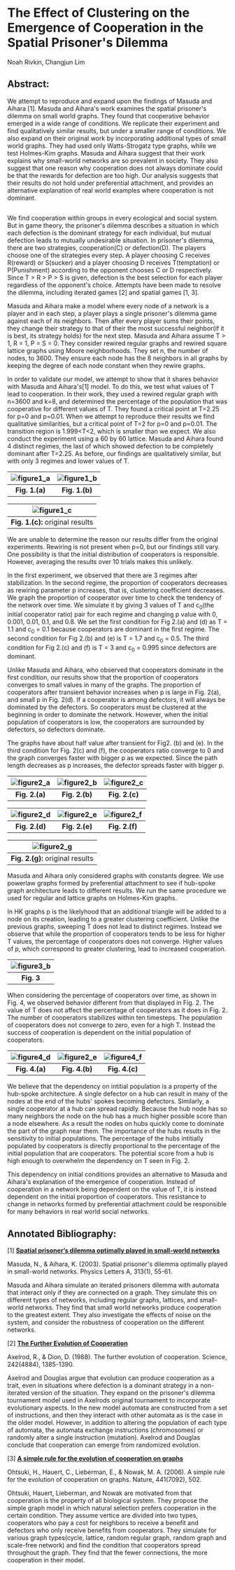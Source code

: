 # The Effect of Clustering on the Emergence of Cooperation in the Spatial Prisoner's Dilemma

Noah Rivkin, Changjun Lim

## Abstract:

We attempt to reproduce and expand upon the findings of Masuda and Aihara [1]. Masuda and Aihara's work examines the spatial prisoner's dilemma on small world graphs. They found that cooperative behavior emerged in a wide range of conditions. We replicate their experiment and find qualitatively similar results, but under a smaller range of conditions. We also expand on their original work by incorporating additional types of small world graphs. They had used only Watts-Strogatz type graphs, while we test Holmes-Kim graphs. Masuda and Aihara suggest that their work explains why small-world networks are so prevalent in society. They also suggest that one reason why cooperation does not always dominate could be that the rewards for defection are too high. Our analysis suggests that their results do not hold under preferential attachment, and provides an alternative explanation of real world examples where cooperation is not dominant.


## 

We find cooperation within groups in every ecological and social system. But in game theory, the prisoner's dilemma describes a situation in which each defection is the dominant strategy for each individual, but mutual defection leads to mutually undesirable situation. In prisoner's dilemma, there are two strategies, cooperation(C) or defection(D). The players choose one of the strategies every step. A player choosing C receives R(reward) or S(sucker) and a player choosing D receives T(temptation) or P(Punishment) according to the opponent chooses C or D respectively. Since T > R > P > S is given, defection is the best selection for each player regardless of the opponent's choice. Attempts have been made to resolve the dilemma, including iterated games [2] and spatial games [1, 3].

Masuda and Aihara make a model where every node of a network is a player and in each step, a player plays a single prisoner's dilemma game against each of its neighbors. Then after every player sums their points, they change their strategy to that of their the most successful neighbor(if it is best, its strategy holds) for the next step. Masuda and Aihara assume T > 1, R = 1, P = S = 0. They consider rewired regular graphs and rewired square lattice graphs using Moore neighborhoods. They set n, the number of nodes, to 3600. They ensure each node has the 8 neighbors in all graphs by keeping the degree of each node constant when they rewire graphs. 





In order to validate our model, we attempt to show that it shares behavior with Masuda and Aihara's[1] model. To do this, we test what values of T lead to cooperation. In their work, they used a rewired regular graph with n=3600 and k=8, and determined the percentage of the population that was cooperative for different values of T. They found a critical point at T=2.25 for p=0 and p=0.01. When we attempt to reproduce their results we find qualitative similarities, but a critical point of T=2 for p=0 and p=0.01. The transition region is 1.999<T<2, which is smaller than we expect. We also conduct the experiment using a 60 by 60 lattice. Masuda and Aihara found 4 distinct regimes, the last of which showed defection to be completely dominant after T=2.25. As before, our findings are qualitatively similar, but with only 3 regimes and lower values of T. 

| ![figure1_a](images/fig1_a.png "Fig. 1.(a)") | ![figure1_b](images/LatticeFig1b.png "Fig. 1.(b)") | 
|:----------:|:----------:|
| **Fig. 1.(a)** | **Fig. 1.(b)**|

| ![figure1_c](images/SpatialPD_Fig1.gif "Fig. 1.(c)") |
|:----------:|
|**Fig. 1.(c):** original results|


We are unable to determine the reason our results differ from the original experiments. Rewiring is not present when p=0, but our findings still vary. One possibility is that the initial distribution of cooperators is responsible. However, averaging the results over 10 trials makes this unlikely.




 
In the first experiment, we observed that there are 3 regimes after stabilization. In the second regime, the proportion of cooperators decreases as rewiring parameter p increases, that is, clustering coefficient decreases. We graph the proportion of cooperator over time to check the tendency of the network over time. We simulate it by giving 3 values of T and c<sub>0</sub>(the initial cooperator ratio) pair for each regime and changing p value with 0, 0.001, 0.01, 0.1, and 0.8. We set the first condition for Fig 2.(a) and (d) as T = 1.1 and c<sub>0</sub> = 0.1 because cooperators are dominant in the first regime. The second condition for Fig 2.(b) and (e) is T = 1.7 and c<sub>0</sub> = 0.5. The third condition for Fig 2.(c) and (f) is T = 3 and c<sub>0</sub> = 0.995 since defectors are dominant.
 
Unlike Masuda and Aihara, who observed that cooperators dominate in the first condition, our results show that the proportion of cooperators converges to small values in many of the graphs. The proportion of cooperators after transient behavior increases when p is large in Fig. 2(a), and small p in Fig. 2(d). If a cooperator is among defectors, it will always be dominated by the defectors. So cooperators must be clustered at the beginning in order to dominate the network. However, when the initial population of cooperators is low, the cooperators are surrounded by defectors, so defectors dominate.

The graphs have about half value after transient for Fig2. (b) and (e). 
In the third condition for Fig. 2(c) and (f), the cooperators ratio converge to 0 and the graph converges faster with bigger p as we expected. Since the path length decreases as p increases, the defector spreads faster with bigger p.

| ![figure2_a](images/fig2_a.png "Fig. 2.(a)") | ![figure2_b](images/fig2_b.png "Fig. 2.(b)") | ![figure2_c](images/fig2_c.png "Fig. 2.(c)") |
|:----------:|:----------:|:----------:|
| **Fig. 2.(a)** | **Fig. 2.(b)** | **Fig. 2.(c)** |

| ![figure2_d](images/fig2_d.png "Fig. 2.(d)") | ![figure2_e](images/fig2_e.png "Fig. 2.(e)") | ![figure2_f](images/fig2_f.png "Fig. 2.(f)") |
|:----------:|:----------:|:----------:|
| **Fig. 2.(d)** | **Fig. 2.(e)** | **Fig. 2.(f)** |

| ![figure2_g](images/SpatialPD_Fig2.gif "Fig. 2.(g)") |
|:----------:|
| **Fig. 2.(g):** original results|


Masuda and Aihara only considered graphs with constants degree. We use powerlaw graphs formed by preferential attachment to see if hub-spoke graph architecture leads to different results. We run the same procedure we used for regular and lattice graphs on Holmes-Kim graphs.

In HK graphs p is the likelyhood that an additional triangle will be added to a node on its creation, leading to a greater clustering coefficient. Unlike the previous graphs, sweeping T does not lead to distinct regimes. Instead we observe that while the proportion of cooperators tends to be less for higher T values, the percentage of cooperators does not converge. Higher values of p, which correspond to greater clustering, lead to increased cooperation.



| ![figure3_b](images/fig3_b.png "Fig. 3.(b)") | 
|:----------:|
| **Fig. 3**|


When considering the percentage of cooperators over time, as shown in Fig. 4, we observed behavior different from that displayed in Fig. 2. The value of T does not affect the percentage of cooperators as it does in Fig. 2. The number of cooperators stabilizes within ten timesteps. The population of cooperators does not converge to zero, even for a high T. Instead the success of cooperation is dependent on the initial population of cooperators.


| ![figure4_d](images/fig4_d.png "Fig. 4.(d)") | ![figure2_e](images/fig4_e.png "Fig. 4.(e)") | ![figure4_f](images/fig4_f.png "Fig. 4.(f)") |
|:----------:|:----------:|:----------:|
| **Fig. 4.(a)** | **Fig. 4.(b)** | **Fig. 4.(c)** |


We believe that the dependency on intitial population is a property of the hub-spoke architecture. A single defector on a hub can result in many of the nodes at the end of the hubs' spokes becoming defectors. Similarly, a single cooperator at a hub can spread rapidly. Because the hub node has so many neighbors the node on the hub has a much higher possible score than a node elsewhere. As a result the nodes on hubs quickly come to dominate the part of the graph near them. The importance of the hubs results in the sensitivity to initial populations. The percentage of the hubs intitially populated by cooperators is directly proportional to the percentage of the initial population that are cooperators. The potential score from a hub is high enough to overwhelm the dependency on T seen in Fig. 2.


This dependency on initial conditions provides an alternative to Masuda and Aihara's explanation of the emergence of cooperation. Instead of cooperation in a network being dependent on the value of T, it is instead dependent on the initial proportion of cooperators. This resistance to change in networks formed by preferential attachment could be responsible for many behaviors in real world social networks.

## Annotated Bibliography:

[1] [**Spatial prisoner’s dilemma optimally played in small-world networks**](http://www.sciencedirect.com/science/article/pii/S0375960103006935#bBIB002)

Masuda, N., & Aihara, K. (2003). Spatial prisoner's dilemma optimally played in small-world networks. Physics Letters A, 313(1), 55-61.

Masuda and Aihara simulate an iterated prisoners dilemma with automata that interact only if they are connected on a graph. They simulate this on different types of networks, including regular graphs, lattices, and small-world networks. They find that small world networks produce cooperation to the greatest extent. They also investigate the effects of noise on the system, and consider the robustness of cooperation on the different networks.

[2] [**The Further Evolution of Cooperation**](http://www.jstor.org/stable/1702320)

Axelrod, R., & Dion, D. (1988). The further evolution of cooperation. Science, 242(4884), 1385-1390.

Axelrod and Douglas argue that evolution can produce cooperation as a trait, even in situations where defection is a dominant strategy in a non-iterated version of the situation. They expand on the prisoner's dilemma tournament model used in Axelrods original tournament to incorporate evolutionary aspects. In the new model automata are constructed from a set of instructions, and then they interact with other automata as is the case in the older model. However, in addition to altering the population of each type of automata, the automata exchange instructions (chromosomes) or randomly alter a single instruction (mutation). Axelrod and Douglas conclude that cooperation can emerge from randomized evolution.

[3] [**A simple rule for the evolution of cooperation on graphs**](https://www.ncbi.nlm.nih.gov/pmc/articles/PMC2430087/)

Ohtsuki, H., Hauert, C., Lieberman, E., & Nowak, M. A. (2006). A simple rule for the evolution of cooperation on graphs. Nature, 441(7092), 502.

Ohtsuki, Hauert, Lieberman, and Nowak are motivated from that cooperation is the property of all biological system. They propose the simple graph model in which natural selection prefers cooperation in the certain condition. They assume vertice are divided into two types, cooperators who pay a cost for neighbors to receive a benefit and defectors who only receive benefits from cooperators. They simulate for various graph types(cycle, lattice, random regular graph, random graph and scale-free network) and find the condition that cooperators spread throughout the graph. They find that the fewer connections, the more cooperation in their model.

